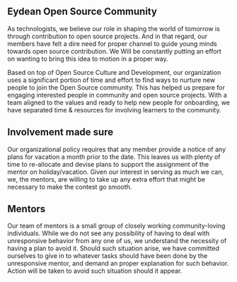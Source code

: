 ## Eydean Open Source Community


As technologists, we believe our role in shaping the world of tomorrow is through contribution to open source projects. And in that regard, our members have felt a dire need for proper channel to guide young minds towards open source contribution. We Will be constantly putting an effort on wanting to bring this idea to motion in a proper way.

Based on top of Open Source Culture and Development, our organization uses a significant portion of  time and effort to find ways to nurture new people to join the Open Source community. This has helped us prepare for engaging interested people in community and open source projects. With a team aligned to the values and ready to help new people for onboarding, we have separated time & resources for involving learners to the community. 

## Involvement made sure

Our organizational policy requires that any member provide a notice of any plans for vacation a month prior to the date.  This leaves us with plenty of time to re-allocate and devise plans to support the assignment of the mentor on holiday/vacation. Given our interest in serving as much we can,  we, the mentors, are willing to take up any extra effort that might be necessary to make the contest go smooth.

## Mentors
Our team of mentors is a small group of closely working community-loving individuals. While we do not see any possibility of having to deal with unresponsive behavior from any one of us, we understand the necessity of having a plan to avoid it. Should such situation arise, we have committed ourselves to give in to whatever tasks should have been done by the unresponsive mentor, and demand an proper explanation for such behavior. Action will be taken to avoid such situation should it appear.
